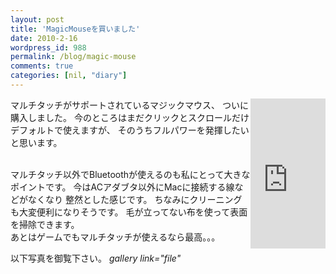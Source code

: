 ```yaml
---
layout: post
title: 'MagicMouseを買いました'
date: 2010-2-16
wordpress_id: 988
permalink: /blog/magic-mouse
comments: true
categories: [nil, "diary"]
---
```

<iframe src="http://rcm-jp.amazon.co.jp/e/cm?lt1=_blank&bc1=000000&IS2=1&bg1=FFFFFF&fc1=000000&lc1=0000FF&t=fantasyday-22&o=9&p=8&l=as1&m=amazon&f=ifr&md=1X69VDGQCMF7Z30FM082&asins=B002TOJHB8" style="width:120px;height:240px;float:right;" scrolling="no" marginwidth="0" marginheight="0" frameborder="0" ></iframe>

マルチタッチがサポートされているマジックマウス、
ついに購入しました。
今のところはまだクリックとスクロールだけデフォルトで使えますが、
そのうちフルパワーを発揮したいと思います。

<br/>
マルチタッチ以外でBluetoothが使えるのも私にとって大きなポイントです。
今はACアダブタ以外にMacに接続する線などがなくなり
整然とした感じです。
ちなみにクリーニングも大変便利になりそうです。
毛が立ってない布を使って表面を掃除できます。

<br/>
あとはゲームでもマルチタッチが使えるなら最高。。。

以下写真を御覧下さい。
*gallery link="file"*
